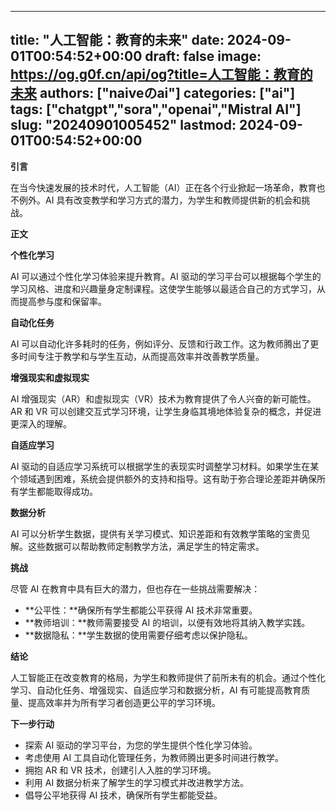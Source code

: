 
---
title: "人工智能：教育的未来"
date: 2024-09-01T00:54:52+00:00
draft: false
image: https://og.g0f.cn/api/og?title=人工智能：教育的未来
authors: ["naiveのai"]
categories: ["ai"]
tags: ["chatgpt","sora","openai","Mistral AI"]
slug: "20240901005452"
lastmod: 2024-09-01T00:54:52+00:00
---
**引言**

在当今快速发展的技术时代，人工智能（AI）正在各个行业掀起一场革命，教育也不例外。AI 具有改变教学和学习方式的潜力，为学生和教师提供新的机会和挑战。

**正文**

**个性化学习**

AI 可以通过个性化学习体验来提升教育。AI 驱动的学习平台可以根据每个学生的学习风格、进度和兴趣量身定制课程。这使学生能够以最适合自己的方式学习，从而提高参与度和保留率。

**自动化任务**

AI 可以自动化许多耗时的任务，例如评分、反馈和行政工作。这为教师腾出了更多时间专注于教学和与学生互动，从而提高效率并改善教学质量。

**增强现实和虚拟现实**

AI 增强现实（AR）和虚拟现实（VR）技术为教育提供了令人兴奋的新可能性。AR 和 VR 可以创建交互式学习环境，让学生身临其境地体验复杂的概念，并促进更深入的理解。

**自适应学习**

AI 驱动的自适应学习系统可以根据学生的表现实时调整学习材料。如果学生在某个领域遇到困难，系统会提供额外的支持和指导。这有助于弥合理论差距并确保所有学生都能取得成功。

**数据分析**

AI 可以分析学生数据，提供有关学习模式、知识差距和有效教学策略的宝贵见解。这些数据可以帮助教师定制教学方法，满足学生的特定需求。

**挑战**

尽管 AI 在教育中具有巨大的潜力，但也存在一些挑战需要解决：

* **公平性：**确保所有学生都能公平获得 AI 技术非常重要。
* **教师培训：**教师需要接受 AI 的培训，以便有效地将其纳入教学实践。
* **数据隐私：**学生数据的使用需要仔细考虑以保护隐私。

**结论**

人工智能正在改变教育的格局，为学生和教师提供了前所未有的机会。通过个性化学习、自动化任务、增强现实、自适应学习和数据分析，AI 有可能提高教育质量、提高效率并为所有学习者创造更公平的学习环境。

**下一步行动**

* 探索 AI 驱动的学习平台，为您的学生提供个性化学习体验。
* 考虑使用 AI 工具自动化管理任务，为教师腾出更多时间进行教学。
* 拥抱 AR 和 VR 技术，创建引人入胜的学习环境。
* 利用 AI 数据分析来了解学生的学习模式并改进教学方法。
* 倡导公平地获得 AI 技术，确保所有学生都能受益。
